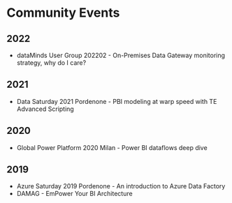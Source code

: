 # Community Events
## 2022
- dataMinds User Group 202202 - On-Premises Data Gateway monitoring strategy, why do I care?
## 2021
- Data Saturday 2021 Pordenone - PBI modeling at warp speed with TE Advanced Scripting
## 2020
- Global Power Platform 2020 Milan - Power BI dataflows deep dive
## 2019
- Azure Saturday 2019 Pordenone - An introduction to Azure Data Factory
- DAMAG - EmPower Your BI Architecture
